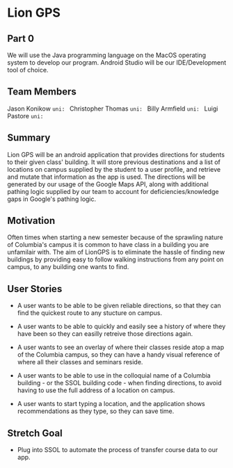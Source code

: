 # Lion GPS

## Part 0

We will use the Java programming language on the MacOS operating system to develop our program. Android Studio will be our IDE/Development tool of choice.

## Team Members

Jason Konikow ```uni: ```
Christopher Thomas ```uni: ```
Billy Armfield ```uni: ```
Luigi Pastore ```uni: ```


## Summary
Lion GPS will be an android application that provides directions for students to their given class' building. It will store previous destinations and a list of locations on campus supplied by the student to a user profile, and retrieve and mutate that information as the app is used. The directions will be generated by our usage of the Google Maps API, along with additional pathing logic supplied by our team to account for deficiencies/knowledge gaps in Google's pathing logic.  

## Motivation
Often times when starting a new semester because of the sprawling nature of Columbia's campus it is common to have class in a building you are unfamilair with. The aim of LionGPS is to eliminate the hassle of finding new buildings by providing easy to follow walking instructions from any point on campus, to any building one wants to find. 

## User Stories
 * A user wants to be able to be given reliable directions, so that they can find the quickest route to any stucture on campus.
 
 * A user wants to be able to quickly and easily see a history of where they have been so they can easilly retreive those directions again.
 
 * A user wants to see an overlay of where their classes reside atop a map of the Columbia campus, so they can have a handy visual reference of where all their classes and seminars reside. 
 
 * A user wants to be able to use in the colloquial name of a Columbia building - or the SSOL building code - when finding directions, to avoid having to use the full address of a location on campus. 
 
 * A user wants to start typing a location, and the application shows recommendations as they type, so they can save time.
   
## Stretch Goal

* Plug into SSOL to automate the process of transfer course data to our app.
 
